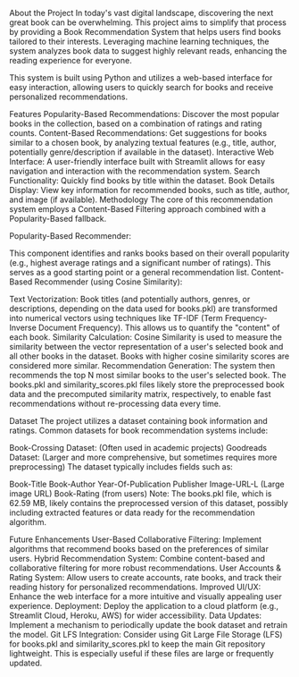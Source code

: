 About the Project
In today's vast digital landscape, discovering the next great book can be overwhelming. This project aims to simplify that process by providing a Book Recommendation System that helps users find books tailored to their interests. Leveraging machine learning techniques, the system analyzes book data to suggest highly relevant reads, enhancing the reading experience for everyone.

This system is built using Python and utilizes a web-based interface for easy interaction, allowing users to quickly search for books and receive personalized recommendations.

Features
Popularity-Based Recommendations: Discover the most popular books in the collection, based on a combination of ratings and rating counts.
Content-Based Recommendations: Get suggestions for books similar to a chosen book, by analyzing textual features (e.g., title, author, potentially genre/description if available in the dataset).
Interactive Web Interface: A user-friendly interface built with Streamlit allows for easy navigation and interaction with the recommendation system.
Search Functionality: Quickly find books by title within the dataset.
Book Details Display: View key information for recommended books, such as title, author, and image (if available).
Methodology
The core of this recommendation system employs a Content-Based Filtering approach combined with a Popularity-Based fallback.

Popularity-Based Recommender:

This component identifies and ranks books based on their overall popularity (e.g., highest average ratings and a significant number of ratings). This serves as a good starting point or a general recommendation list.
Content-Based Recommender (using Cosine Similarity):

Text Vectorization: Book titles (and potentially authors, genres, or descriptions, depending on the data used for books.pkl) are transformed into numerical vectors using techniques like TF-IDF (Term Frequency-Inverse Document Frequency). This allows us to quantify the "content" of each book.
Similarity Calculation: Cosine Similarity is used to measure the similarity between the vector representation of a user's selected book and all other books in the dataset. Books with higher cosine similarity scores are considered more similar.
Recommendation Generation: The system then recommends the top N most similar books to the user's selected book.
The books.pkl and similarity_scores.pkl files likely store the preprocessed book data and the precomputed similarity matrix, respectively, to enable fast recommendations without re-processing data every time.

Dataset
The project utilizes a dataset containing book information and ratings. Common datasets for book recommendation systems include:

Book-Crossing Dataset: (Often used in academic projects)
Goodreads Dataset: (Larger and more comprehensive, but sometimes requires more preprocessing)
The dataset typically includes fields such as:

Book-Title
Book-Author
Year-Of-Publication
Publisher
Image-URL-L (Large image URL)
Book-Rating (from users)
Note: The books.pkl file, which is 62.59 MB, likely contains the preprocessed version of this dataset, possibly including extracted features or data ready for the recommendation algorithm.


Future Enhancements
User-Based Collaborative Filtering: Implement algorithms that recommend books based on the preferences of similar users.
Hybrid Recommendation System: Combine content-based and collaborative filtering for more robust recommendations.
User Accounts & Rating System: Allow users to create accounts, rate books, and track their reading history for personalized recommendations.
Improved UI/UX: Enhance the web interface for a more intuitive and visually appealing user experience.
Deployment: Deploy the application to a cloud platform (e.g., Streamlit Cloud, Heroku, AWS) for wider accessibility.
Data Updates: Implement a mechanism to periodically update the book dataset and retrain the model.
Git LFS Integration: Consider using Git Large File Storage (LFS) for books.pkl and similarity_scores.pkl to keep the main Git repository lightweight. This is especially useful if these files are large or frequently updated.
